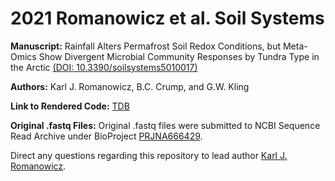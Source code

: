 # 2021 Romanowicz et al. Soil Systems

**Manuscript:** Rainfall Alters Permafrost Soil Redox Conditions, but Meta-Omics Show Divergent Microbial Community Responses by Tundra Type in the Arctic [(DOI: 10.3390/soilsystems5010017)](https://www.mdpi.com/2571-8789/5/1/17)

**Authors:** Karl J. Romanowicz, B.C. Crump, and G.W. Kling

**Link to Rendered Code:** [TDB]()

**Original .fastq Files:**
Original .fastq files were submitted to NCBI Sequence Read Archive under BioProject [PRJNA666429](https://www.ncbi.nlm.nih.gov/bioproject/?term=PRJNA666429).

Direct any questions regarding this repository to lead author [Karl J. Romanowicz](mailto:kjromano@umich.edu).
